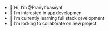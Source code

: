 - 👋 Hi, I’m @Pranyl1basnyat
- 👀 I’m interested in app development
- 🌱 I’m currently learning full stack development 
- 💞️ I’m looking to collaborate on new project 


<!---
Pranyl1basnyat/Pranyl1basnyat is a ✨ special ✨ repository because its `README.md` (this file) appears on your GitHub profile.
You can click the Preview link to take a look at your changes.
--->
